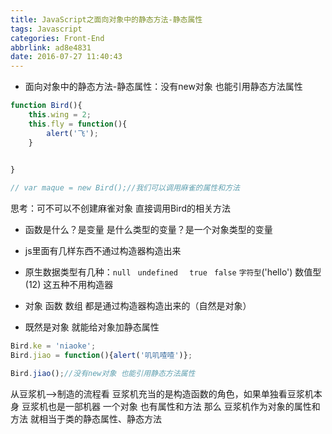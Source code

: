 ```yaml
---
title: JavaScript之面向对象中的静态方法-静态属性
tags: Javascript
categories: Front-End
abbrlink: ad8e4831
date: 2016-07-27 11:40:43
---
```


- 面向对象中的静态方法-静态属性：没有new对象 也能引用静态方法属性
<!--more-->

```js
function Bird(){
	this.wing = 2;
	this.fly = function(){
		alert('飞');
	}

	
}

// var maque = new Bird();//我们可以调用麻雀的属性和方法
```

思考：可不可以不创建麻雀对象 直接调用Bird的相关方法

- 函数是什么？是变量 是什么类型的变量？是一个对象类型的变量
- js里面有几样东西不通过构造器构造出来
- 原生数据类型有几种：`null ` `undefined ` ` true` ` false`  `字符型`('hello') 数值型(12) 这五种不用构造器
- 对象 函数 数组 都是通过构造器构造出来的（自然是对象）


- 既然是对象 就能给对象加静态属性

```js
Bird.ke = 'niaoke';
Bird.jiao = function(){alert('叽叽喳喳')};

Bird.jiao();//没有new对象 也能引用静态方法属性
```

从豆浆机-->制造的流程看 豆浆机充当的是构造函数的角色，如果单独看豆浆机本身 豆浆机也是一部机器 一个对象 也有属性和方法 那么 豆浆机作为对象的属性和方法 就相当于类的静态属性、静态方法
